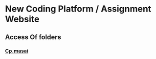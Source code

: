 # New Coding Platform / Assignment Website 
## Access Of folders 
### [Cp.masai](https://cp.masaischool.com/assignments/2567/view)